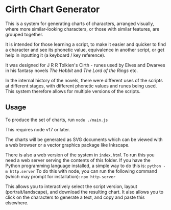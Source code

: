 Cirth Chart Generator
=====================

This is a system for generating charts of characters, arranged visually,
where more similar-looking characters, or those with similar features,
are grouped together.

It is intended for those learning a script, to make it easier and quicker
to find a character and see its phonetic value, equivalence in another script,
or get help in inputting it (a keyboard / key reference).

It was designed for J R R Tolkien's Cirth - runes used by Elves and Dwarves in his
fantasy novels _The Hobbit_ and _The Lord of the Rings_ etc.

In the internal history of the novels, there were different uses of the scripts
at different stages, with different phonetic values and runes being used.
This system therefore allows for multiple versions of the scripts.

Usage
-----

To produce the set of charts, run `node ./main.js`

This requires node v17 or later.

The charts will be generated as SVG documents which can be viewed with a web browser
or a vector graphics package like Inkscape.

There is also a web version of the system in `index.html`
To run this you need a web server serving the contents of this folder.
If you have the Python programming language installed, a simple way to do this is:
`python -m http.server`
To do this with node, you can run the following command (which may prompt for installation):
`npx http-server`

This allows you to interactively select the script version, layout (portrait/landscape),
and download the resulting chart.
It also allows you to click on the characters to generate a text,
and copy and paste this elsewhere.

